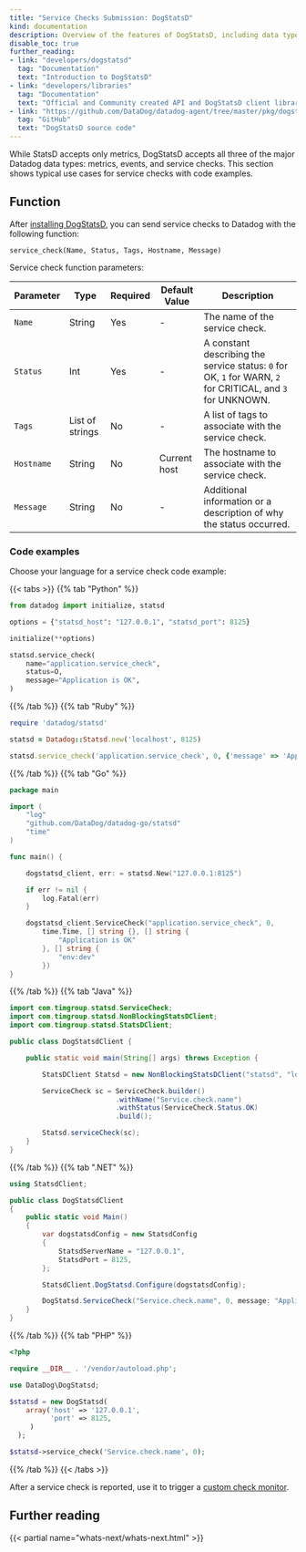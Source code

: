 ```yaml
---
title: "Service Checks Submission: DogStatsD"
kind: documentation
description: Overview of the features of DogStatsD, including data types and tagging.
disable_toc: true
further_reading:
- link: "developers/dogstatsd"
  tag: "Documentation"
  text: "Introduction to DogStatsD"
- link: "developers/libraries"
  tag: "Documentation"
  text: "Official and Community created API and DogStatsD client libraries"
- link: "https://github.com/DataDog/datadog-agent/tree/master/pkg/dogstatsd"
  tag: "GitHub"
  text: "DogStatsD source code"
---
```


While StatsD accepts only metrics, DogStatsD accepts all three of the major Datadog data types: metrics, events, and service checks. This section shows typical use cases for service checks with code examples.

## Function

After [installing DogStatsD][1], you can send service checks to Datadog with the following function:

```
service_check(Name, Status, Tags, Hostname, Message)
```

Service check function parameters:

| Parameter  | Type            | Required | Default Value | Description                                                                                                |
|------------|-----------------|----------|---------------|------------------------------------------------------------------------------------------------------------|
| `Name`     | String          | Yes      | -             | The name of the service check.                                                                             |
| `Status`   | Int           | Yes      | -             | A constant describing the service status: `0` for OK, `1` for WARN, `2` for CRITICAL, and `3` for UNKNOWN. |
| `Tags`     | List of strings | No       | -             | A list of tags to associate with the service check.                                                        |
| `Hostname` | String          | No       | Current host  | The hostname to associate with the service check.                                                          |
| `Message`  | String          | No       | -             | Additional information or a description of why the status occurred.                                        |

### Code examples

Choose your language for a service check code example:

{{< tabs >}}
{{% tab "Python" %}}

```python
from datadog import initialize, statsd

options = {"statsd_host": "127.0.0.1", "statsd_port": 8125}

initialize(**options)

statsd.service_check(
    name="application.service_check",
    status=O,
    message="Application is OK",
)
```

{{% /tab %}}
{{% tab "Ruby" %}}

```ruby
require 'datadog/statsd'

statsd = Datadog::Statsd.new('localhost', 8125)

statsd.service_check('application.service_check', 0, {'message' => 'Application is OK'})
```

{{% /tab %}}
{{% tab "Go" %}}

```go
package main

import (
    "log"
    "github.com/DataDog/datadog-go/statsd"
    "time"
)

func main() {

    dogstatsd_client, err: = statsd.New("127.0.0.1:8125")

    if err != nil {
        log.Fatal(err)
    }

    dogstatsd_client.ServiceCheck("application.service_check", 0,
        time.Time, [] string {}, [] string {
            "Application is OK"
        }, [] string {
            "env:dev"
        })
}
```

{{% /tab %}}
{{% tab "Java" %}}

```java
import com.timgroup.statsd.ServiceCheck;
import com.timgroup.statsd.NonBlockingStatsDClient;
import com.timgroup.statsd.StatsDClient;

public class DogStatsdClient {

    public static void main(String[] args) throws Exception {

        StatsDClient Statsd = new NonBlockingStatsDClient("statsd", "localhost", 8125);

        ServiceCheck sc = ServiceCheck.builder()
                          .withName("Service.check.name")
                          .withStatus(ServiceCheck.Status.OK)
                          .build();

        Statsd.serviceCheck(sc);
    }
}
```

{{% /tab %}}
{{% tab ".NET" %}}

```csharp
using StatsdClient;

public class DogStatsdClient
{
    public static void Main()
    {
        var dogstatsdConfig = new StatsdConfig
        {
            StatsdServerName = "127.0.0.1",
            StatsdPort = 8125,
        };

        StatsdClient.DogStatsd.Configure(dogstatsdConfig);

        DogStatsd.ServiceCheck("Service.check.name", 0, message: "Application is OK." , tags: new[] { "env:dev" });
    }
}
```

{{% /tab %}}
{{% tab "PHP" %}}

```php
<?php

require __DIR__ . '/vendor/autoload.php';

use DataDog\DogStatsd;

$statsd = new DogStatsd(
    array('host' => '127.0.0.1',
          'port' => 8125,
     )
  );

$statsd->service_check('Service.check.name', 0);
```

{{% /tab %}}
{{< /tabs >}}

After a service check is reported, use it to trigger a [custom check monitor][2].

## Further reading

{{< partial name="whats-next/whats-next.html" >}}

[1]: /developers/dogstatsd
[2]: /monitors/monitor_types/custom_check

